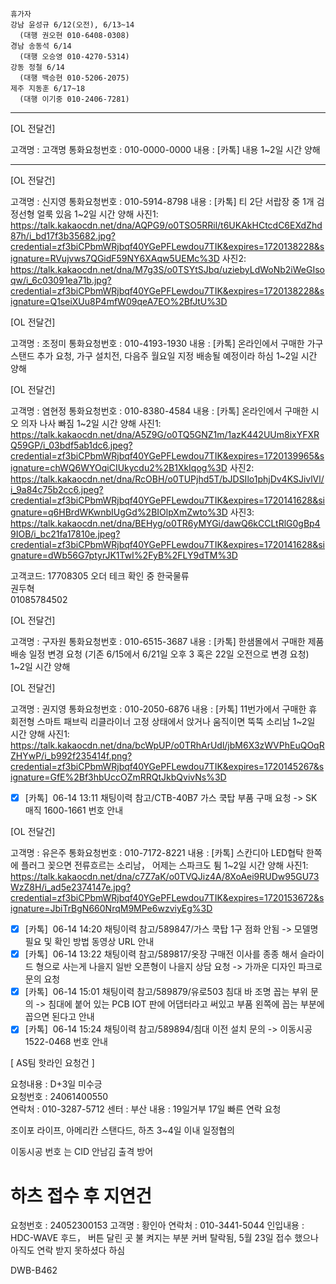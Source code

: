 ```
휴가자
강남 윤성규 6/12(오전), 6/13~14
  (대행 권오현 010-6408-0308)
경남 송동석 6/14
  (대행 오승영 010-4270-5314)
강동 정철 6/14
  (대행 백승현 010-5206-2075)
제주 지동훈 6/17~18
  (대행 이기중 010-2406-7281)
```
---

[OL 전달건]

고객명 : 고객명
통화요청번호 : 010-0000-0000
내용 : [카톡] 내용
1~2일 시간 양해

---

[OL 전달건]

고객명 : 신지영
통화요청번호 : 010-5914-8798
내용 : [카톡] 티 2단 서랍장 중 1개 검정선형 얼룩 있음
1~2일 시간 양해
사진1: https://talk.kakaocdn.net/dna/AQPG9/o0TSO5RRil/t6UKAkHCtcdC6EXdZhd87h/i_bd17f3b35682.jpg?credential=zf3biCPbmWRjbqf40YGePFLewdou7TIK&expires=1720138228&signature=RVujvws7QGidF59NY6XAqw5UEMc%3D
사진2: https://talk.kakaocdn.net/dna/M7g3S/o0TSYtSJbq/uziebyLdWoNb2iWeGIsoqw/i_6c03091ea71b.jpg?credential=zf3biCPbmWRjbqf40YGePFLewdou7TIK&expires=1720138228&signature=Q1seiXUu8P4mfW09qeA7EO%2BfJtU%3D


[OL 전달건]

고객명 : 조정미
통화요청번호 : 010-4193-1930
내용 : [카톡] 온라인에서 구매한 가구 스탠드 추가 요청, 가구 설치전, 다음주 월요일 지정 배송될 예정이라 하심
1~2일 시간 양해


[OL 전달건]

고객명 : 염현정
통화요청번호 : 010-8380-4584
내용 : [카톡] 온라인에서 구매한 시오 의자 나사 빠짐 
1~2일 시간 양해
사진1: https://talk.kakaocdn.net/dna/A5Z9G/o0TQ5GNZ1m/1azK442UUm8ixYFXRQ59GP/i_03bdf5ab1dc6.jpeg?credential=zf3biCPbmWRjbqf40YGePFLewdou7TIK&expires=1720139965&signature=chWQ6WYOqiCIUkycdu2%2B1XkIqog%3D
사진2: https://talk.kakaocdn.net/dna/RcOBH/o0TUPjhd5T/bJDSIlo1phjDv4KSJivlVl/i_9a84c75b2cc6.jpeg?credential=zf3biCPbmWRjbqf40YGePFLewdou7TIK&expires=1720141628&signature=q6HBrdWKwnbIUgGd%2BIOlpXmZwto%3D
사진3: https://talk.kakaocdn.net/dna/BEHyg/o0TR6yMYGi/dawQ6kCCLtRlG0gBp49IOB/i_bc21fa17810e.jpeg?credential=zf3biCPbmWRjbqf40YGePFLewdou7TIK&expires=1720141628&signature=dWb56G7ptyrJK1TwI%2FyB%2FLY9dTM%3D

고객코드: 17708305
오더 테크 확인 중
한국물류  
권두혁  
01085784502

[OL 전달건]

고객명 : 구자원
통화요청번호 : 010-6515-3687
내용 : [카톡] 한샘몰에서 구매한 제품 배송 일정 변경 요청 (기존 6/15에서 6/21일 오후 3 혹은 22일 오전으로 변경 요청)
1~2일 시간 양해

[OL 전달건]

고객명 : 권지영
통화요청번호 : 010-2050-6876
내용 : [카톡] 11번가에서 구매한 휴 회전형 스마트 패브릭 리클라이너 고정 상태에서 앉거나 움직이면 뚝뚝 소리남
1~2일 시간 양해
사진1: https://talk.kakaocdn.net/dna/bcWpUP/o0TRhArUdl/jbM6X3zWVPhEuQOqRZHYwP/i_b992f235414f.png?credential=zf3biCPbmWRjbqf40YGePFLewdou7TIK&expires=1720145267&signature=GfE%2Bf3hbUccOZmRRQtJkbQvivNs%3D

- [x] [카톡]  06-14 13:11 채팅이력 참고/CTB-40B7 가스 쿡탑 부품 구매 요청 -> SK 매직 1600-1661 번호 안내


[OL 전달건]

고객명 : 유은주
통화요청번호 : 010-7172-8221
내용 : [카톡] 스칸디아 LED협탁 한쪽에 플러그 꽂으면 전류흐르는 소리남， 어제는 스파크도 튐
1~2일 시간 양해
사진1: https://talk.kakaocdn.net/dna/c7Z7aK/o0TVQJiz4A/8XoAei9RUDw95GU73WzZ8H/i_ad5e2374147e.jpg?credential=zf3biCPbmWRjbqf40YGePFLewdou7TIK&expires=1720153672&signature=JbiTrBgN660NrqM9MPe6wzviyEg%3D

- [x] [카톡]  06-14 14:20 채팅이력 참고/589847/가스 쿡탑 1구 점화 안됨 -> 모델명 필요 및 확인 방법 동영상 URL 안내
- [x] [카톡]  06-14 13:22 채팅이력 참고/589817/옷장 구매전 이사를 종종 해서 슬라이드 형으로 사는게 나을지 일반 오픈형이 나을지 상담 요청 -> 가까운 디자인 파크로 문의 요청
- [x] [카톡]  06-14 15:01 채팅이력 참고/589879/유로503 침대 바 조명 꼽는 부위 문의 -> 침대에 붙어 있는 PCB IOT 판에 어댑터라고 써있고 부품 왼쪽에 꼽는 부분에 꼽으면 된다고 안내
- [x] [카톡]  06-14 15:24 채팅이력 참고/589894/침대 이전 설치 문의 -> 이동시공 1522-0468 번호 안내

[ AS팀 핫라인 요청건 ]  
  
요청내용 : D+3일 미수긍  
요청번호 : 24061400550  
연락처 : 010-3287-5712
센터 : 부산
내용 : 19일거부 17일 빠른 연락 요청

조이포 라이프, 아메리칸 스탠다드, 하츠 3~4일 이내 일정협의

이동시공 번호 는 CID 안남김
출격 방어


 # 하츠 접수 후 지연건 

요청번호 : 24052300153
고객명 : 황인아
연락처 : 010-3441-5044
인입내용 : HDC-WAVE 후드， 버튼 달린 곳 불 켜지는 부분 커버 탈락됨, 5월 23일 접수 했으나 아직도 연락 받지 못하셨다 하심

DWB-B462